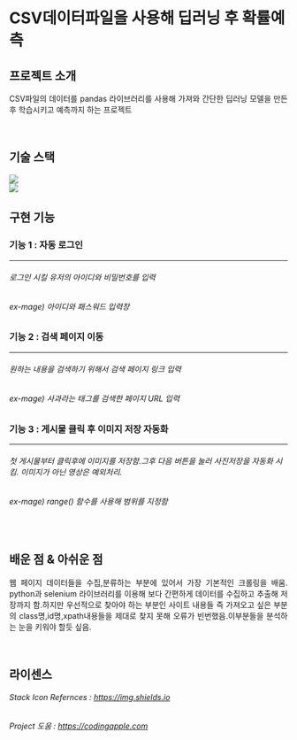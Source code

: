 # CSV데이터파일을 사용해 딥러닝 후 확률예측

## 프로젝트 소개

<p align="justify">
CSV파일의 데이터를 pandas 라이브러리를 사용해 가져와 간단한 딥러닝 모델을 만든후 학습시키고 예측까지 하는 프로젝트
  
</p>

<p align="center">

</p>

<br>

## 기술 스택

<img src="https://img.shields.io/badge/python-3776AB?style=for-the-badge&logo=python&logoColor=white"/>
<br>
<img src="https://img.shields.io/badge/pandas-150458?style=for-the-badge&logo=Selenium&logoColor=white"/>

 

<br>

## 구현 기능

### 기능 1 : 자동 로그인 

---
###### 로그인 시킬 유저의 아이디와 비밀번호를 입력 
###### ex-mage) 아이디와 패스워드 입력창


### 기능 2 : 검색 페이지 이동

---
###### 원하는 내용을 검색하기 위해서 검색 페이지 링크 입력 
######  ex-mage) 사과라는 태그를 검색한 페이지 URL 입력



### 기능 3 : 게시물 클릭 후 이미지 저장 자동화 

---
###### 첫 게시물부터 클릭후에 이미지를 저장함.그후 다음 버튼을 눌러 사진저장을 자동화 시킴. 이미지가 아닌 영상은 예외처리. 
###### ex-mage) range() 함수를 사용해 범위를 지정함

<br>

## 배운 점 & 아쉬운 점

<p align="justify">
웹 페이지 데이터들을 수집,분류하는 부분에 있어서 가장 기본적인 크롤링을 배움. python과 selenium 라이브러리를 이용해 보다 간편하게 데이터를 수집하고 추출해 저장까지 함.하지만 우선적으로 찾아야 하는 부분인 사이트 내용들 즉 가져오고 싶은 부분의 class명,id명,xpath내용들을 제대로 찾지 못해 오류가 빈번했음.이부분들을 분석하는 눈을 키워야 할듯 싶음.
</p>

<br>

## 라이센스

###### Stack Icon Refernces : https://img.shields.io
###### Project 도움 : https://codingapple.com


